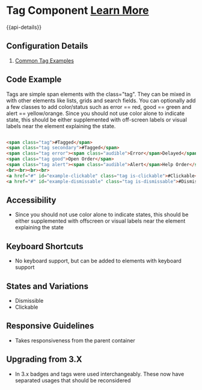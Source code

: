 # Tag Component [Learn More](#)

{{api-details}}

## Configuration Details

1. [Common Tag Examples]( ../components/tag/example-index)

## Code Example

Tags are simple span elements with the class="tag". They can be mixed in with other elements like lists, grids and search fields. You can optionally add a few classes to add color/status such as error == red, good == green and alert == yellow/orange. Since you should not use color alone to indicate state, this should be either supplemented with off-screen labels or visual labels near the element explaining the state.

```html

<span class="tag">#Tagged</span>
<span class="tag secondary">#Tagged</span>
<span class="tag error"><span class="audible">Error</span>Delayed</span>
<span class="tag good">Open Order</span>
<span class="tag alert"><span class="audible">Alert</span>Help Order</span>
<br><br><br><br>
<a href="#" id="example-clickable" class="tag is-clickable">#Clickable</a>
<a href="#" id="example-dismissable" class="tag is-dismissable">#Dismissable</a>


```

## Accessibility

-   Since you should not use color alone to indicate states, this should be either supplemented with offscreen or visual labels near the element explaining the state

## Keyboard Shortcuts

-   No keyboard support, but can be added to elements with keyboard support

## States and Variations

-   Dismissible
-   Clickable

## Responsive Guidelines

-   Takes responsiveness from the parent container

## Upgrading from 3.X

-   In 3.x badges and tags were used interchangeably. These now have separated usages that should be reconsidered
